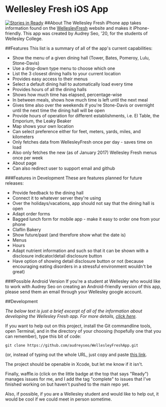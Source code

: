 Wellesley Fresh iOS App
=======================
[![Stories in Ready](https://badge.waffle.io/audreyseo/WellesleyFreshApp.png?label=ready&title=Ready)](http://waffle.io/audreyseo/WellesleyFreshApp)
##About
The Wellesley Fresh iPhone app takes information found on the [WellesleyFresh][1] website and makes it iPhone-friendly. This app was created by Audrey Seo, '20, for the students of Wellesley College.

##Features
This list is a summary of all of the app's current capabilities:
 - Show the menu of a given dining hall (Tower, Bates, Pomeroy, Lulu, Stone-Davis)
  - Use a drop-down type menu to choose which one
 - List the 3 closest dining halls to your current location
  - Provides easy access to their menus
 - Select a default dining hall to automatically load every time
 - Provides hours of all the dining halls
  - Shows how much time has elapsed, percentage-wise
  - In between meals, shows how much time is left until the next meal
  - Gives time also over the weekends if you're Stone-Davis or overnight until the next time the dining hall will be open
 - Provide hours of operation for different establishments, i.e. El Table, the Emporium, the Leaky Beaker
 - Map shows your own location
 - Can select preference either for feet, meters, yards, miles, and kilometers
 - Only fetches data from WellesleyFresh once per day - saves time on load
  - Also only fetches the new (as of January 2017) Wellesley Fresh menus once per week
 - About page
  - Can also redirect user to support email and github

###Features in Development
These are features planned for future releases:
 - Provide feedback to the dining hall
  - Connect it to whatever server they're using
 - Over the holidays/vacations, app should not say that the dining hall is open
 - Adapt order forms
  - Bagged lunch form for mobile app - make it easy to order one from your phone
  - Claflin Bakery
 - Show future/past (and therefore show what the date is)
  - Menus
  - Hours
 - Adapt nutrient information and such so that it can be shown with a disclosure indicator/detail disclosure button
  - Have option of showing detail disclosure button or not (because encouraging eating disorders in a stressful environment wouldn't be great)


###Possible Android Version
If you're a student at Wellesley who would like to work with Audrey Seo on creating an Android-friendly version of this app, please send them an email through your Wellesley google account.

##Development

*The below text is just a brief excerpt of all of the information about developing the Wellesley Fresh app. For more details, [click here][3].*

If you want to help out on this project, install the Git commandline tools, open Terminal, and in the directory of your choosing (hopefully one that you can remember), type this bit of code:
```
git clone https://github.com/audreyseo/WellesleyFreshApp.git
```
(or, instead of typing out the whole URL, just copy and paste [this link][2].

The project should be openable in Xcode, but let me know if it isn't.

Finally, waffle.io (click on the little badge at the top that says "Ready") manages issues for me, and I add the tag "complete" to issues that I've finished working on but haven't pushed to the main repo yet.

Also, if possible, if you are a Wellesley student and would like to help out, it would be cool if we could meet in person sometime.

[1]: http://www.wellesleyfresh.com
[2]: https://github.com/audreyseo/WellesleyFreshApp.git
[3]: https://github.com/audreyseo/WellesleyFreshApp/wiki
